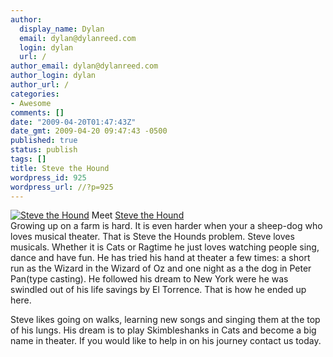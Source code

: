 ```yaml
---
author:
  display_name: Dylan
  email: dylan@dylanreed.com
  login: dylan
  url: /
author_email: dylan@dylanreed.com
author_login: dylan
author_url: /
categories:
- Awesome
comments: []
date: "2009-04-20T01:47:43Z"
date_gmt: 2009-04-20 09:47:43 -0500
published: true
status: publish
tags: []
title: Steve the Hound
wordpress_id: 925
wordpress_url: //?p=925
---
```


[![][1]][2] Meet [Steve the Hound][2]  
Growing up on a farm is hard. It is even harder when your a sheep-dog who loves musical theater. That is Steve the Hounds problem. Steve loves musicals. Whether it is Cats or Ragtime he just loves watching people sing, dance and have fun. He has tried his hand at theater a few times: a short run as the Wizard in the Wizard of Oz and one night as a the dog in Peter Pan(type casting). He followed his dream to New York were he was swindled out of his life savings by El Torrence. That is how he ended up here.

   [1]: http://ny-image2.etsy.com/il_430xN.66832986.jpg (Steve the Hound)
   [2]: http://www.etsy.com/view_listing.php?listing_id=23888496

Steve likes going on walks, learning new songs and singing them at the top of his lungs. His dream is to play Skimbleshanks in Cats and become a big name in theater. If you would like to help in on his journey contact us today.
